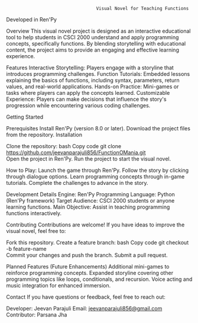                                       Visual Novel for Teaching Functions
Developed in Ren'Py

Overview
This visual novel project is designed as an interactive educational tool to help students in CSCI 2000 understand and apply programming concepts, specifically functions. By blending storytelling with educational content, the project aims to provide an engaging and effective learning experience.

Features
Interactive Storytelling: Players engage with a storyline that introduces programming challenges.
Function Tutorials: Embedded lessons explaining the basics of functions, including syntax, parameters, return values, and real-world applications.
Hands-on Practice: Mini-games or tasks where players can apply the concepts learned.
Customizable Experience: Players can make decisions that influence the story's progression while encountering various coding challenges.

Getting Started

Prerequisites
Install Ren'Py (version 8.0 or later).
Download the project files from the repository.
Installation

Clone the repository:
bash
Copy code
git clone https://github.com/jeevanparajuli856/FunctionOMania.git  
Open the project in Ren'Py.
Run the project to start the visual novel.

How to Play:
Launch the game through Ren'Py.
Follow the story by clicking through dialogue options.
Learn programming concepts through in-game tutorials.
Complete the challenges to advance in the story.

Development Details
Engine: Ren'Py
Programming Language: Python (Ren'Py framework)
Target Audience: CSCI 2000 students or anyone learning functions.
Main Objective: Assist in teaching programming functions interactively.

Contributing
Contributions are welcome! If you have ideas to improve the visual novel, feel free to:

Fork this repository.
Create a feature branch:
bash
Copy code
git checkout -b feature-name  
Commit your changes and push the branch.
Submit a pull request.

Planned Features (Future Enhancements)
Additional mini-games to reinforce programming concepts.
Expanded storyline covering other programming topics like loops, conditionals, and recursion.
Voice acting and music integration for enhanced immersion.

Contact
If you have questions or feedback, feel free to reach out:

Developer: Jeevan Parajuli
Email: jeevanparajuli856@gmail.com
Contributor: Parsana Jha